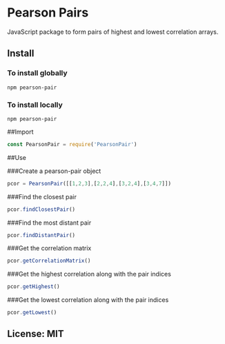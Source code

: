 # Pearson Pairs
JavaScript package to form pairs of highest and lowest correlation arrays.

## Install

### To install globally
```
npm pearson-pair
```
### To install locally
```
npm pearson-pair
```

##Import

```JavaScript
const PearsonPair = require('PearsonPair')
```

##Use

###Create a pearson-pair object

```JavaScript
pcor = PearsonPair([[1,2,3],[2,2,4],[3,2,4],[3,4,7]])
```

###Find the closest pair

```JavaScript
pcor.findClosestPair()
```

###Find the most distant pair

```JavaScript
pcor.findDistantPair()
```

###Get the correlation matrix
```JavaScript
pcor.getCorrelationMatrix()
```
###Get the highest correlation along with the pair indices
```JavaScript
pcor.getHighest()
```

###Get the lowest correlation along with the pair indices
```JavaScript
pcor.getLowest()
```

## License: MIT
